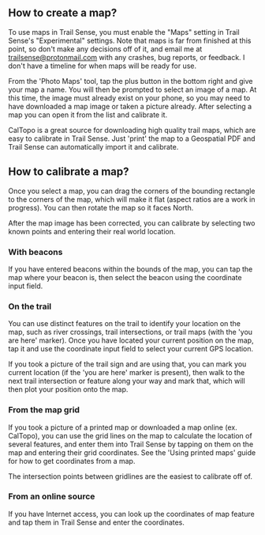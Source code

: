 ## How to create a map?

To use maps in Trail Sense, you must enable the "Maps" setting in Trail Sense's "Experimental" settings. Note that maps is far from finished at this point, so don't make any decisions off of it, and email me at trailsense@protonmail.com with any crashes, bug reports, or feedback. I don't have a timeline for when maps will be ready for use.

From the 'Photo Maps' tool, tap the plus button in the bottom right and give your map a name. You will then be prompted to select an image of a map. At this time, the image must already exist on your phone, so you may need to have downloaded a map image or taken a picture already. After selecting a map you can open it from the list and calibrate it.

CalTopo is a great source for downloading high quality trail maps, which are easy to calibrate in Trail Sense. Just 'print' the map to a Geospatial PDF and Trail Sense can automatically import it and calibrate.

## How to calibrate a map?

Once you select a map, you can drag the corners of the bounding rectangle to the corners of the map, which will make it flat (aspect ratios are a work in progress). You can then rotate the map so it faces North.

After the map image has been corrected, you can calibrate by selecting two known points and entering their real world location.

### With beacons

If you have entered beacons within the bounds of the map, you can tap the map where your beacon is, then select the beacon using the coordinate input field.

### On the trail

You can use distinct features on the trail to identify your location on the map, such as river crossings, trail intersections, or trail maps (with the 'you are here' marker). Once you have located your current position on the map, tap it and use the coordinate input field to select your current GPS location.

If you took a picture of the trail sign and are using that, you can mark you current location (if the 'you are here' marker is present), then walk to the next trail intersection or feature along your way and mark that, which will then plot your position onto the map.

### From the map grid

If you took a picture of a printed map or downloaded a map online (ex. CalTopo), you can use the grid lines on the map to calculate the location of several features, and enter them into Trail Sense by tapping on them on the map and entering their grid coordinates. See the 'Using printed maps' guide for how to get coordinates from a map.

The intersection points between gridlines are the easiest to calibrate off of.

### From an online source

If you have Internet access, you can look up the coordinates of map feature and tap them in Trail Sense and enter the coordinates.
